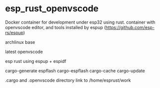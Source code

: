 # esp_rust_openvscode
Docker container for development under esp32 using rust. container with openvscode editor, and tools installed by espup (https://github.com/esp-rs/espup)

archlinux base

latest openvscode

esp rust using espup + espidf

cargo-generate espflash cargo-espflash cargo-cache cargo-update

.cargo and .openvscode directory link to /home/esprust/work

